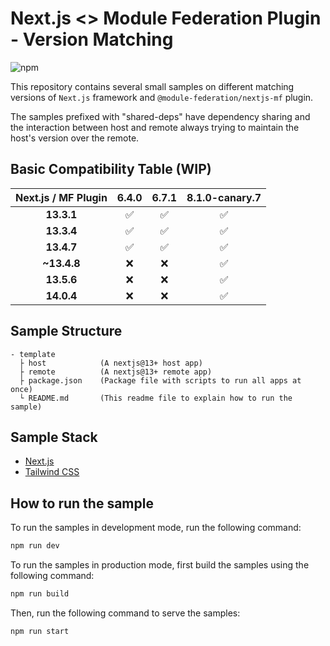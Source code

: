 # Next.js <> Module Federation Plugin - Version Matching
![npm](https://img.shields.io/npm/dw/@module-federation/nextjs-mf)

This repository contains several small samples on different matching versions of `Next.js` framework and `@module-federation/nextjs-mf` plugin.

The samples prefixed with "shared-deps" have dependency sharing and the interaction between host and remote always trying to maintain the host's version over the remote.

## Basic Compatibility Table (WIP)

| Next.js / MF Plugin |        6.4.0       |        6.7.1       |      8.1.0-canary.7     |
| :-----------------: | :----------------: | :----------------: | :---------------------: |
|      **13.3.1**     | :white_check_mark: | :white_check_mark: | :white_check_mark:      |
|      **13.3.4**     | :white_check_mark: | :white_check_mark: | :white_check_mark:      |
|      **13.4.7**     | :white_check_mark: | :white_check_mark: | :white_check_mark:      |
|     **~13.4.8**     | :x:                | :x:                | :white_check_mark:      |
|      **13.5.6**     | :x:                | :x:                | :white_check_mark:      |
|      **14.0.4**     | :x:                | :x:                | :white_check_mark:      |

## Sample Structure

```
- template
  ├ host            (A nextjs@13+ host app)
  ├ remote          (A nextjs@13+ remote app)
  ├ package.json    (Package file with scripts to run all apps at once)
  └ README.md       (This readme file to explain how to run the sample)
```

## Sample Stack

- [Next.js](https://nextjs.org/)
- [Tailwind CSS](https://tailwindcss.com/)

## How to run the sample

To run the samples in development mode, run the following command:

```bash
npm run dev
```

To run the samples in production mode, first build the samples using the following command:

```bash
npm run build
```

Then, run the following command to serve the samples:

```bash
npm run start
```
